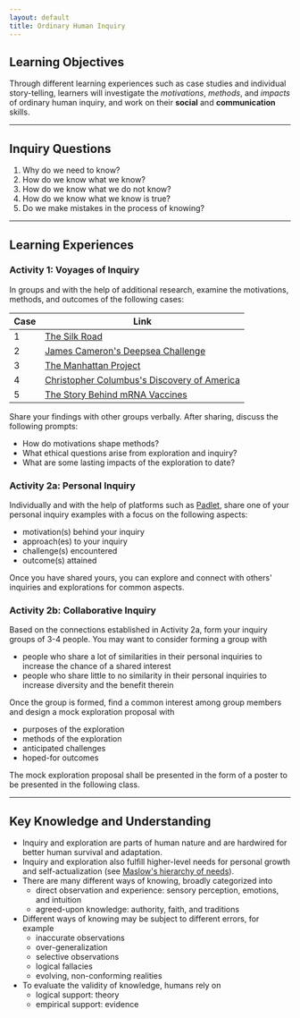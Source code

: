 ```yaml
---
layout: default
title: Ordinary Human Inquiry
---
```


## Learning Objectives

Through different learning experiences such as case studies and individual story-telling, learners will investigate the *motivations*, *methods*, and *impacts* of ordinary human inquiry, and work on their **social** and **communication** skills.

---

## Inquiry Questions

1. Why do we need to know?
2. How do we know what we know?
3. How do we know what we do not know?
4. How do we know what we know is true?
5. Do we make mistakes in the process of knowing?

---

## Learning Experiences

### Activity 1: Voyages of Inquiry

In groups and with the help of additional research, examine the motivations, methods, and outcomes of the following cases:

|    Case    |    Link    |
| ---------- | ---------- |
| 1 | [The Silk Road](https://www.youtube.com/watch?v=vn3e37VWc0k&ab_channel=TED-Ed) |
| 2 | [James Cameron's Deepsea Challenge](https://www.youtube.com/watch?v=-8r_-79SjpA&ab_channel=NationalGeographic) |
| 3 | [The Manhattan Project](https://www.youtube.com/watch?v=4IqKdf6In_k&ab_channel=SciShow) |
| 4 | [Christopher Columbus's Discovery of America](https://www.youtube.com/watch?v=-E9T6UWaDRA&ab_channel=NativeAmericanHistory) |
| 5 | [The Story Behind mRNA Vaccines](https://www.youtube.com/watch?v=-3x4IMdeFdI&ab_channel=PennMedicine) |

Share your findings with other groups verbally. After sharing, discuss the following prompts:
- How do motivations shape methods?
- What ethical questions arise from exploration and inquiry?
- What are some lasting impacts of the exploration to date?

### Activity 2a: Personal Inquiry

Individually and with the help of platforms such as [Padlet](https://www.padlet.com), share one of your personal inquiry examples with a focus on the following aspects:
- motivation(s) behind your inquiry
- approach(es) to your inquiry
- challenge(s) encountered
- outcome(s) attained

Once you have shared yours, you can explore and connect with others' inquiries and explorations for common aspects.

### Activity 2b: Collaborative Inquiry

Based on the connections established in Activity 2a, form your inquiry groups of 3-4 people. You may want to consider forming a group with
- people who share a lot of similarities in their personal inquiries to increase the chance of a shared interest
- people who share little to no similarity in their personal inquiries to increase diversity and the benefit therein

Once the group is formed, find a common interest among group members and design a mock exploration proposal with
- purposes of the exploration
- methods of the exploration
- anticipated challenges
- hoped-for outcomes

The mock exploration proposal shall be presented in the form of a poster to be presented in the following class.

---

## Key Knowledge and Understanding

- Inquiry and exploration are parts of human nature and are hardwired for better human survival and adaptation.
- Inquiry and exploration also fulfill higher-level needs for personal growth and self-actualization (see [Maslow's hierarchy of needs](https://en.wikipedia.org/wiki/Maslow%27s_hierarchy_of_needs)).
- There are many different ways of knowing, broadly categorized into
   - direct observation and experience: sensory perception, emotions, and intuition
   - agreed-upon knowledge: authority, faith, and traditions
- Different ways of knowing may be subject to different errors, for example
   - inaccurate observations
   - over-generalization
   - selective observations
   - logical fallacies
   - evolving, non-conforming realities
- To evaluate the validity of knowledge, humans rely on
   - logical support: theory
   - empirical support: evidence
